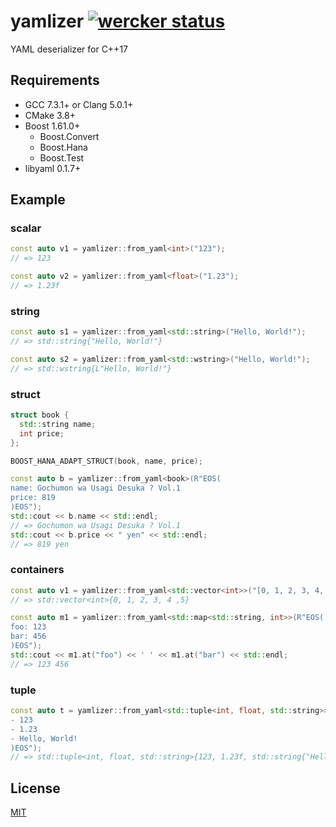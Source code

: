 # yamlizer [![wercker status][wercker-badge]][wercker-runs]

YAML deserializer for C++17

## Requirements

- GCC 7.3.1+ or Clang 5.0.1+
- CMake 3.8+
- Boost 1.61.0+
  - Boost.Convert
  - Boost.Hana
  - Boost.Test
- libyaml 0.1.7+

## Example

### scalar

```cpp
const auto v1 = yamlizer::from_yaml<int>("123");
// => 123

const auto v2 = yamlizer::from_yaml<float>("1.23");
// => 1.23f
```

### string

```cpp
const auto s1 = yamlizer::from_yaml<std::string>("Hello, World!");
// => std::string{"Hello, World!"}

const auto s2 = yamlizer::from_yaml<std::wstring>("Hello, World!");
// => std::wstring{L"Hello, World!"}
```

### struct

```cpp
struct book {
  std::string name;
  int price;
};

BOOST_HANA_ADAPT_STRUCT(book, name, price);

const auto b = yamlizer::from_yaml<book>(R"EOS(
name: Gochumon wa Usagi Desuka ? Vol.1
price: 819
)EOS");
std::cout << b.name << std::endl;
// => Gochumon wa Usagi Desuka ? Vol.1
std::cout << b.price << " yen" << std::endl;
// => 819 yen
```

### containers

```cpp
const auto v1 = yamlizer::from_yaml<std::vector<int>>("[0, 1, 2, 3, 4, 5]");
// => std::vector<int>{0, 1, 2, 3, 4 ,5}

const auto m1 = yamlizer::from_yaml<std::map<std::string, int>>(R"EOS(
foo: 123
bar: 456
)EOS");
std::cout << m1.at("foo") << ' ' << m1.at("bar") << std::endl;
// => 123 456
```

### tuple

```cpp
const auto t = yamlizer::from_yaml<std::tuple<int, float, std::string>>(R"EOS(
- 123
- 1.23
- Hello, World!
)EOS");
// => std::tuple<int, float, std::string>{123, 1.23f, std::string{"Hello, World!"}}
```

## License

[MIT](https://github.com/Tosainu/yamlizer/blob/master/LICENSE)

[wercker-badge]: https://app.wercker.com/status/16e2b290ac7a4de24e210c44fe57f3ff/s/master
[wercker-runs]:  https://app.wercker.com/project/byKey/16e2b290ac7a4de24e210c44fe57f3ff
